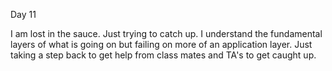 Day 11

I am lost in the sauce. Just trying to catch up. I understand the fundamental layers of what is going on but failing on more of an application layer. Just taking a step back to get help from class mates and TA's to get caught up.
